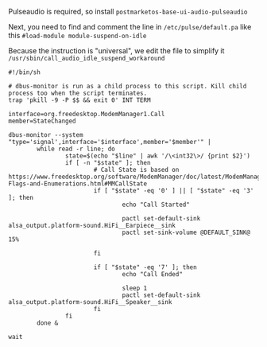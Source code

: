 Pulseaudio is required, so install `postmarketos-base-ui-audio-pulseaudio`


Next, you need to find and comment the line in `/etc/pulse/default.pa`
like this `#load-module module-suspend-on-idle`


Because the instruction is "universal", we edit the file to simplify it
`/usr/sbin/call_audio_idle_suspend_workaround`

```
#!/bin/sh

# dbus-monitor is run as a child process to this script. Kill child process too when the script terminates.
trap 'pkill -9 -P $$ && exit 0' INT TERM

interface=org.freedesktop.ModemManager1.Call
member=StateChanged

dbus-monitor --system "type='signal',interface='$interface',member='$member'" |
        while read -r line; do
                state=$(echo "$line" | awk '/\<int32\>/ {print $2}')
                if [ -n "$state" ]; then
                        # Call State is based on https://www.freedesktop.org/software/ModemManager/doc/latest/ModemManager/ModemManager-Flags-and-Enumerations.html#MMCallState
                        if [ "$state" -eq '0' ] || [ "$state" -eq '3' ]; then
                                echo "Call Started"

                                pactl set-default-sink alsa_output.platform-sound.HiFi__Earpiece__sink
                                pactl set-sink-volume @DEFAULT_SINK@ 15%

                        fi

                        if [ "$state" -eq '7' ]; then
                                echo "Call Ended"

                                sleep 1
                                pactl set-default-sink alsa_output.platform-sound.HiFi__Speaker__sink
                        fi
                fi
        done &

wait
```
